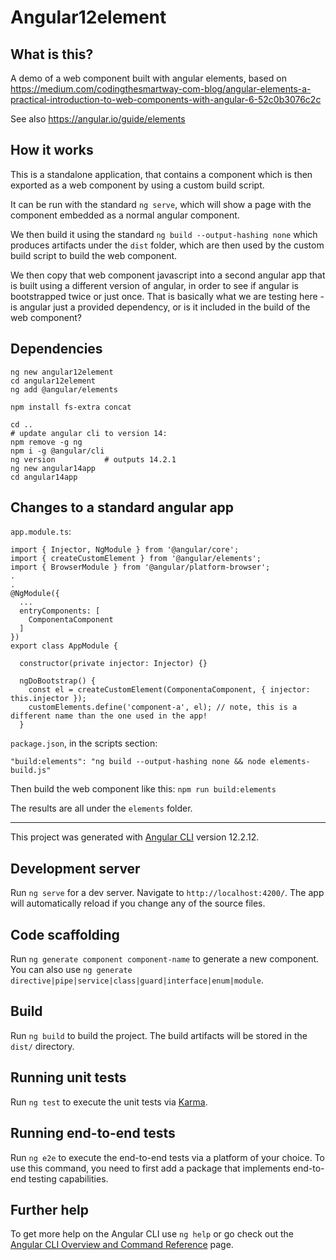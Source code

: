 # Angular12element

## What is this?

A demo of a web component built with angular elements, based on https://medium.com/codingthesmartway-com-blog/angular-elements-a-practical-introduction-to-web-components-with-angular-6-52c0b3076c2c

See also https://angular.io/guide/elements

## How it works

This is a standalone application, that contains a component which is then exported as a web component by using a custom build script.

It can be run with the standard `ng serve`, which will show a page with the component embedded as a normal angular component.

We then build it using the standard `ng build --output-hashing none` which produces artifacts under the `dist` folder, which are then used by the custom build script to build the web component.

We then copy that web component javascript into a second angular app that is built using a different version of angular, in order to see if angular is bootstrapped twice or just once. That is basically what we are testing here - is angular just a provided dependency, or is it included in the build of the web component?

## Dependencies

    ng new angular12element
    cd angular12element
    ng add @angular/elements
    
    npm install fs-extra concat

    cd ..
    # update angular cli to version 14:
    npm remove -g ng
    npm i -g @angular/cli
    ng version           # outputs 14.2.1
    ng new angular14app
    cd angular14app

## Changes to a standard angular app

`app.module.ts`:

    import { Injector, NgModule } from '@angular/core';
    import { createCustomElement } from '@angular/elements';
    import { BrowserModule } from '@angular/platform-browser';
    .
    .
    @NgModule({
      ...
      entryComponents: [
        ComponentaComponent
      ]
    })
    export class AppModule {

      constructor(private injector: Injector) {}

      ngDoBootstrap() {
        const el = createCustomElement(ComponentaComponent, { injector: this.injector });
        customElements.define('component-a', el); // note, this is a different name than the one used in the app!
      }
   
`package.json`, in the scripts section:

    "build:elements": "ng build --output-hashing none && node elements-build.js"

Then build the web component like this: `npm run build:elements`

The results are all under the `elements` folder.



----

This project was generated with [Angular CLI](https://github.com/angular/angular-cli) version 12.2.12.

## Development server

Run `ng serve` for a dev server. Navigate to `http://localhost:4200/`. The app will automatically reload if you change any of the source files.

## Code scaffolding

Run `ng generate component component-name` to generate a new component. You can also use `ng generate directive|pipe|service|class|guard|interface|enum|module`.

## Build

Run `ng build` to build the project. The build artifacts will be stored in the `dist/` directory.

## Running unit tests

Run `ng test` to execute the unit tests via [Karma](https://karma-runner.github.io).

## Running end-to-end tests

Run `ng e2e` to execute the end-to-end tests via a platform of your choice. To use this command, you need to first add a package that implements end-to-end testing capabilities.

## Further help

To get more help on the Angular CLI use `ng help` or go check out the [Angular CLI Overview and Command Reference](https://angular.io/cli) page.
